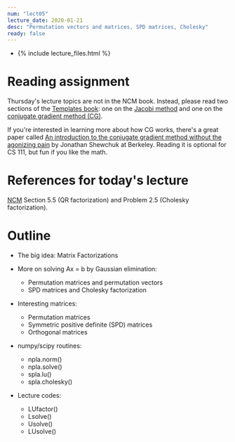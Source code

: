 ```yaml
---
num: "lect05"
lecture_date: 2020-01-21
desc: "Permutation vectors and matrices, SPD matrices, Cholesky"
ready: false
---
```


* {% include lecture_files.html %}


# Reading assignment

Thursday's lecture topics are not in the NCM book.
Instead, please read two sections of the
[Templates book](http://www.netlib.org/linalg/html_templates/report.html):
one on the
[Jacobi method](http://www.netlib.org/linalg/html_templates/node12.html)
and one on the
[conjugate gradient method (CG)](http://www.netlib.org/linalg/html_templates/node20.html).

If you're interested in learning more about how CG works,
there's a great paper called
[An introduction to the conjugate gradient method without the agonizing pain](https://people.eecs.berkeley.edu/~jrs/jrspapers.html#cg) by Jonathan Shewchuk at Berkeley.
Reading it is optional for CS 111, but fun if you like the math.


# References for today's lecture

[NCM](http://www.cs.ucsb.edu/~gilbert/cs111/chapters/)
Section 5.5 (QR factorization)
and Problem 2.5 (Cholesky factorization).

# Outline

- The big idea: Matrix Factorizations

- More on solving Ax = b by Gaussian elimination:
  - Permutation matrices and permutation vectors
  - SPD matrices and Cholesky factorization

- Interesting matrices:
  - Permutation matrices
  - Symmetric positive definite (SPD) matrices
  - Orthogonal matrices

- numpy/scipy routines:
  - npla.norm()
  - npla.solve()
  - spla.lu()
  - spla.cholesky()

- Lecture codes:
  - LUfactor()
  - Lsolve()
  - Usolve()
  - LUsolve()

